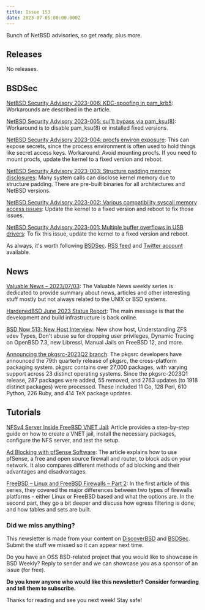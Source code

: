 ```yaml
---
title: Issue 153
date: 2023-07-05:00:00.000Z
---
```


Bunch of NetBSD advisories, so get ready, plus more. 

<!-- more -->

## Releases

No releases.

## BSDSec

[NetBSD Security Advisory 2023-006: KDC-spoofing in pam_krb5](https://bsdsec.net/articles/netbsd-security-advisory-2023-006-kdc-spoofing-in-pam_krb5?utm_source=bsdweekly): Workarounds are described in the article.

[NetBSD Security Advisory 2023-005: su(1) bypass via pam_ksu(8)](https://bsdsec.net/articles/netbsd-security-advisory-2023-005-su-1-bypass-via-pam_ksu-8?utm_source=bsdweekly): Workaround is to disable pam_ksu(8) or installed fixed versions.

[NetBSD Security Advisory 2023-004: procfs environ exposure](https://bsdsec.net/articles/netbsd-security-advisory-2023-004-procfs-environ-exposure?utm_source=bsdweekly): This can expose secrets, since the process environment is often used to hold things like secret access keys. Workaround: Avoid mounting procfs. If you need to mount procfs, update the kernel to a fixed version and reboot.

[NetBSD Security Advisory 2023-003: Structure padding memory disclosures](https://bsdsec.net/articles/netbsd-security-advisory-2023-003-structure-padding-memory-disclosures?utm_source=bsdweekly): Many system calls can disclose kernel memory due to structure padding. There are pre-built binaries for all architectures and NetBSD versions.

[NetBSD Security Advisory 2023-002: Various compatibility syscall memory access issues](https://bsdsec.net/articles/netbsd-security-advisory-2023-002-various-compatibility-syscall-memory-access-issues?utm_source=bsdweekly): Update the kernel to a fixed version and reboot to fix those issues.

[NetBSD Security Advisory 2023-001: Multiple buffer overflows in USB drivers](https://bsdsec.net/articles/netbsd-security-advisory-2023-001-multiple-buffer-overflows-in-usb-drivers?utm_source=bsdweekly): To fix this issue, update the kernel to a fixed version and reboot.

As always, it's worth following [BSDSec](https://bsdsec.net). [RSS feed](https://bsdsec.net/articles.atom) and [Twitter account](https://twitter.com/bsdsec) available.

## News

[Valuable News – 2023/07/03](https://vermaden.wordpress.com/2023/07/03/valuable-news-2023-07-03/?utm_source=bsdweekly): The Valuable News weekly series is dedicated to provide summary about news, articles and other interesting stuff mostly but not always related to the UNIX or BSD systems.

[HardenedBSD June 2023 Status Report](https://hardenedbsd.org/article/shawn-webb/2023-07-02/hardenedbsd-june-2023-status-report?utm_source=bsdweekly): The main message is that the development and build infrastructure is back online.

[BSD Now 513: New Host Interview](https://www.bsdnow.tv/513?utm_source=bsdweekly): New show host, Understanding ZFS vdev Types, Don't abuse su for dropping user privileges, Dynamic Tracing on OpenBSD 7.3, new Libressl, Manual Jails on FreeBSD 12, and more.

[Announcing the pkgsrc-2023Q2 branch](https://bsdsec.net/articles/announcing-the-pkgsrc-2023q2-branch?utm_source=bsdweekly): The pkgsrc developers have announced the 79th quarterly release of pkgsrc, the cross-platform packaging system. pkgsrc contains over 27,000 packages, with varying support across 23 distinct operating systems. Since the pkgsrc-2023Q1 release, 287 packages were added, 55 removed, and 2763 updates (to 1918 distinct packages) were processed. These included 11 Go, 128 Perl, 610 Python, 226 Ruby, and 414 TeX package updates.

## Tutorials

[NFSv4 Server Inside FreeBSD VNET Jail](https://vermaden.wordpress.com/2023/07/01/nfsv4-server-inside-freebsd-vnet-jail/?utm_source=bsdweekly): Article provides a step-by-step guide on how to create a VNET jail, install the necessary packages, configure the NFS server, and test the setup.

[Ad Blocking with pfSense Software](https://www.netgate.com/blog/ad-blocking-with-pfsense?utm_source=bsdweekly): The article explains how to use pfSense, a free and open source firewall and router, to block ads on your network. It also compares different methods of ad blocking and their advantages and disadvantages.

[FreeBSD – Linux and FreeBSD Firewalls – Part 2](https://klarasystems.com/articles/freebsd-linux-and-freebsd-firewalls-part-2/?utm_source=bsdweekly): In the first article of this series, they covered the major differences between two types of firewalls platforms - either Linux or FreeBSD based and what the options are. In the second part, they go a bit deeper and discuss how egress filtering is done, and how tables and sets are built.

### Did we miss anything?

This newsletter is made from your content on [DiscoverBSD](https://discoverbsd.com) and [BSDSec](https://bsdsec.net). Submit the stuff we missed so it can appear next time.

Do you have an OSS BSD-related project that you would like to showcase in BSD Weekly? Reply to sender and we can showcase you as a sponsor of an issue (for free).

**Do you know anyone who would like this newsletter? Consider forwarding and tell them to subscribe.**

Thanks for reading and see you next week! Stay safe!
